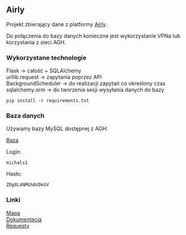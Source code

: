 ## Airly

Projekt zbierający dane z platformy [Airly](https://airly.org/map/pl/#50.057224,19.933157,i103904).

Do połączenia do bazy danych konieczne jest wykorzystanie VPNa lub korzystania z sieci AGH.

### Wykorzystane technologie

Flask -> całość + SQLAlchemy </br>
urllib.request -> zapytania poprzez API </br>
BackgroundScheduler -> do realizacji zapytań co określony czas </br>
sqlalchemy.orm -> do tworzenia sesji wysyłania danych do bazy </br>

```
pip install -r requirements.txt
```

### Baza danych

Używamy bazy MySQL dostępnej z AGH: </br>

[Baza](https://mysql.agh.edu.pl/phpMyAdmin/index.php) </br>

Login:

```
michals1
```

Hasło:

```
ZDg8L4NMGhAVDkGV
```

### Linki

[Mapa](https://airly.org/map/pl/) </br>
[Dokumentacja](https://developer.airly.org/en/docs#introduction) </br>
[Requesty](https://developer.airly.org/en/api) </br>

